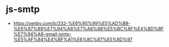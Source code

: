 # js-smtp

- https://xenby.com/b/332-%E6%95%99%E5%AD%B8-%E6%87%89%E7%94%A8%E7%A8%8B%E5%BC%8F%E4%BD%BF%E7%94%A8-gmail-smtp-%E5%AF%84%E4%BF%A1%E6%8C%87%E5%8D%97